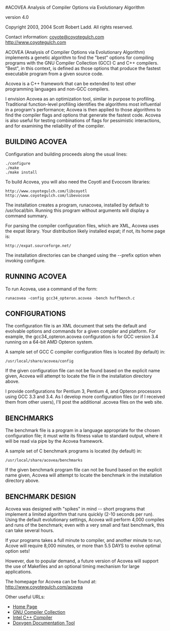 #ACOVEA
Analysis of Compiler Options via Evolutionary Algorithm 

version 4.0



Copyright 2003, 2004 Scott Robert Ladd. All rights reserved.

Contact information:    coyote@coyotegulch.com
                        http://www.coyotegulch.com
                        


ACOVEA (Analysis of Compiler Options via Evolutionary Algorithm)
implements a genetic algorithm to find the "best" options for
compiling programs with the GNU Compiler Collection (GCC) C and C++
compilers. "Best", in this context, is defined as those options that
produce the fastest executable program from a given source code.

Acovea is a C++ framework that can be extended to test other
programming languages and non-GCC compilers.

I envision Acovea as an optimization tool, similar in purpose to
profiling. Traditional function-level profiling identifies the
algorithms most influential in a program's performance; Acovea is then
applied to those algorithms to find the compiler flags and options
that generate the fastest code. Acovea is also useful for testing
combinations of flags for pessimistic interactions, and for examining
the reliability of the compiler.

BUILDING ACOVEA
---------------

Configuration and building proceeds along the usual lines:

	./configure
    ./make
    ./make install

To build Acovea, you will also need the Coyotl and Evocosm libraries:

	http://www.coyotegulch.com/libcoyotl
    http://www.coyotegulch.com/libevocosm
    
The installation creates a program, runacovea, installed by default
to /usr/local/bin. Running this program without arguments will display
a command summary.

For parsing the compiler configuration files, which are XML, Acovea
uses the expat library. Your distribution likely installed expat;
if not, its home page is:

	http://expat.sourceforge.net/

The installation directories can be changed using the --prefix option
when invoking configure.

RUNNING ACOVEA
--------------

To run Acovea, use a command of the form:

	runacovea -config gcc34_opteron.acovea -bench huffbench.c
    
CONFIGURATIONS
--------------
    
The configuration file is an XML document that sets the default and
evolvable options and commands for a given compiler and platform. For
example, the gcc34_opteron.acovea configuration is for GCC version
3.4 running on a 64-bit AMD Opteron system. 

A sample set of GCC C compiler configuration files is located (by
default) in:

	/usr/local/share/acovea/config
    
If the given configuration file can not be found based on the
explicit name given, Acovea will attempt to locate the file
in the installation directory above.

I provide configurations for Pentium 3, Pentium 4, and Opteron
processors using GCC 3.3 and 3.4. As I develop more configuration
files (or if I received them from other users), I'll post the
additional .acovea files on the web site.

BENCHMARKS
----------
    
The benchmark file is a program in a language appropriate for the
chosen configuration file; it must write its fitness value to 
standard output, where it will be read via pipe by the Acovea
framework.

A sample set of C benchmark programs is located (by default) in:

	/usr/local/share/acovea/benchmarks
    
If the given benchmark program file can not be found based on the
explicit name given, Acovea will attempt to locate the benchmark
in the installation directory above.

BENCHMARK DESIGN
----------------

Acovea was designed with "spikes" in mind -- short programs that
implement a limited algorithm that runs quickly (2-10 seconds per
run). Using the default evolutionary settings, Acovea will perform
4,000 compiles and runs of the benchmark; even with a very small
and fast benchmark, this can take several hours.

If your programs takes a full minute to compiler, and another 
minute to run, Acove will require 8,000 minutes, or more than
5.5 DAYS to evolve optimal option sets!
    
However, due to popular demand, a future version of Acovea will
support the use of Makefiles and an optional timing mechanism for
large applications.

The homepage for Acovea can be found at: http://www.coyotegulch.com/acovea
    

Other useful URLs:
- [Home Page](http://www.coyotegulch.com)
- [GNU Compiler Collection](http://gcc.gnu.org)
- [Intel C++ Compiler](http://www.intel.com/software/products/compilers)
- [Doxygen Documentation Tool](http://www.doxygen.org)
